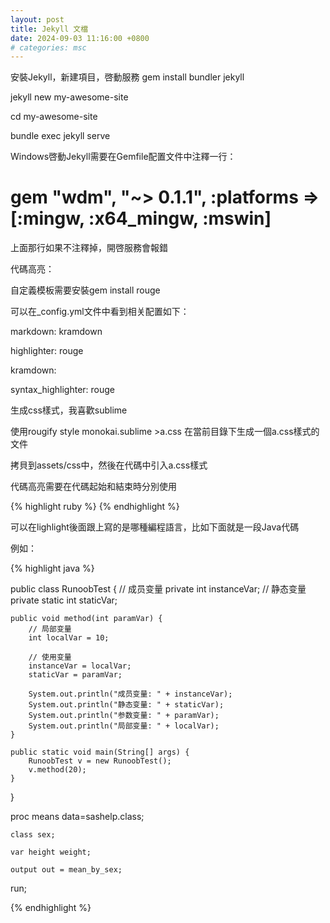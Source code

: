 ```yaml
---
layout: post
title: Jekyll 文檔
date: 2024-09-03 11:16:00 +0800
# categories: msc
---
```


安裝Jekyll，新建項目，啓動服務
  gem install bundler jekyll

  jekyll new my-awesome-site

  cd my-awesome-site

  bundle exec jekyll serve

Windows啓動Jekyll需要在Gemfile配置文件中注釋一行：

# gem "wdm", "~> 0.1.1", :platforms => [:mingw, :x64_mingw, :mswin]

上面那行如果不注釋掉，開啓服務會報錯

代碼高亮：

自定義模板需要安裝gem install rouge

可以在_config.yml文件中看到相关配置如下：

markdown: kramdown

highlighter: rouge

kramdown:

  syntax_highlighter: rouge

生成css樣式，我喜歡sublime

使用rougify style monokai.sublime >a.css 在當前目錄下生成一個a.css樣式的文件

拷貝到assets/css中，然後在代碼中引入a.css樣式

代碼高亮需要在代碼起始和結束時分別使用

{% highlight ruby %} {% endhighlight %}

可以在lighlight後面跟上寫的是哪種編程語言，比如下面就是一段Java代碼

例如：

{% highlight java %}

public class RunoobTest {
    // 成员变量
    private int instanceVar;
    // 静态变量
    private static int staticVar;
    
    public void method(int paramVar) {
        // 局部变量
        int localVar = 10;
        
        // 使用变量
        instanceVar = localVar;
        staticVar = paramVar;
        
        System.out.println("成员变量: " + instanceVar);
        System.out.println("静态变量: " + staticVar);
        System.out.println("参数变量: " + paramVar);
        System.out.println("局部变量: " + localVar);
    }
    
    public static void main(String[] args) {
        RunoobTest v = new RunoobTest();
        v.method(20);
    }
}

proc means data=sashelp.class;

    class sex;

    var height weight;

    output out = mean_by_sex;

  run;

 {% endhighlight %}
 


 


